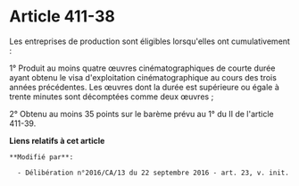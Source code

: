 # Article 411-38

Les entreprises de production sont éligibles lorsqu'elles ont cumulativement :

1° Produit au moins quatre œuvres cinématographiques de courte durée ayant obtenu le visa d'exploitation cinématographique au
cours des trois années précédentes. Les œuvres dont la durée est supérieure ou égale à trente minutes sont décomptées comme
deux œuvres ;

2° Obtenu au moins 35 points sur le barème prévu au 1° du II de l'article 411-39.

**Liens relatifs à cet article**

	**Modifié par**:

	  - Délibération n°2016/CA/13 du 22 septembre 2016 - art. 23, v. init.
